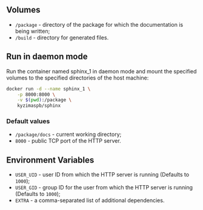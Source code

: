 ## Volumes

* `/package` - directory of the package for which the documentation is being written;
* `/build` - directory for generated files.

## Run in daemon mode

Run the container named sphinx_1 in daemon mode and mount the specified volumes
to the specified directories of the host machine:

```bash
docker run -d --name sphinx_1 \
    -p 8000:8000 \
    -v $(pwd):/package \
    kyzimaspb/sphinx
```

### Default values

* `/package/docs` - current working directory;
* `8000` - public TCP port of the HTTP server.

## Environment Variables

* `USER_UID` - user ID from which the HTTP server is running (Defaults to `1000`);
* `USER_GID` - group ID for the user from which the HTTP server is running (Defaults to `1000`);
* `EXTRA` - a comma-separated list of additional dependencies.
